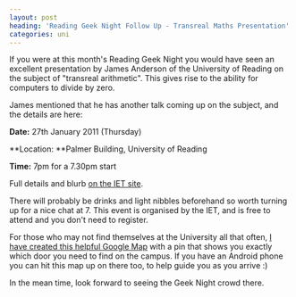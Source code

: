 ```yaml
---
layout: post
heading: 'Reading Geek Night Follow Up - Transreal Maths Presentation'
categories: uni
---
```


If you were at this month's Reading Geek Night you would have seen an excellent presentation by James Anderson of the University of Reading on the subject of "transreal arithmetic". This gives rise to the ability for computers to divide by zero.

James mentioned that he has another talk coming up on the subject, and the details are here:

**Date:** 27th January 2011 (Thursday)

**Location: **Palmer Building, University of Reading

**Time:** 7pm for a 7.30pm start

Full details and blurb [on the IET site](http://www.theiet.org/local/uk/thames/berks/ec3270111.cfm).

There will probably be drinks and light nibbles beforehand so worth turning up for a nice chat at 7. This event is organised by the IET, and is free to attend and you don't need to register.

For those who may not find themselves at the University all that often, [I have created this helpful Google Map](http://maps.google.com/maps/ms?ie=UTF8&amp;hl=en&amp;msa=0&amp;ll=51.441169,-0.943982&amp;spn=0.002531,0.005563&amp;t=h&amp;z=18&amp;iwloc=000499d583d6487138abe&amp;msid=202313678230269951806.000499d580403f29b67cc) with a pin that shows you exactly which door you need to find on the campus. If you have an Android phone you can hit this map up on there too, to help guide you as you arrive :)

In the mean time, look forward to seeing the Geek Night crowd there.
